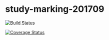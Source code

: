 # study-marking-201709

[![Build Status](https://travis-ci.org/ryoichi-obara/study-marking-201709.svg?branch=master)](https://travis-ci.org/ryoichi-obara/study-marking-201709)

[![Coverage Status](https://coveralls.io/repos/github/ryoichi-obara/study-marking-201709/badge.svg?branch=master)](https://coveralls.io/github/ryoichi-obara/study-marking-201709?branch=master)

